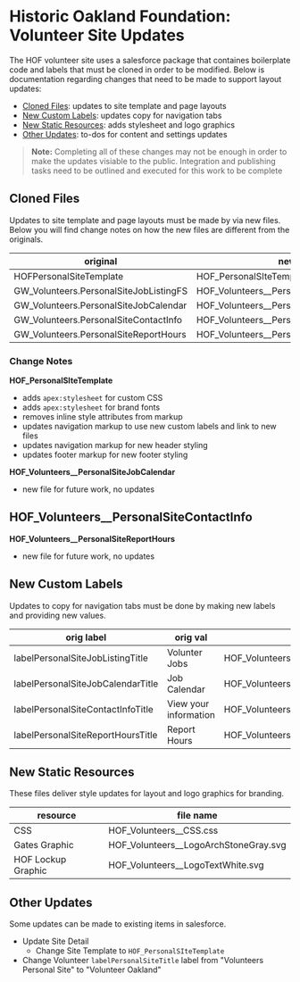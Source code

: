 # Historic Oakland Foundation: Volunteer Site Updates

The HOF volunteer site uses a salesforce package that containes boilerplate code and labels that must be cloned in order to be modified. Below is documentation regarding changes that need to be made to support layout updates:
- [Cloned Files](#cloned-files): updates to site template and page layouts
- [New Custom Labels](#new-custom-labels): updates copy for navigation tabs
- [New Static Resources](#new-static-resources): adds stylesheet and logo graphics
- [Other Updates](#other-updates): to-dos for content and settings updates

> **Note:** Completing all of these changes may not be enough in order to make the updates visiable to the public. Integration and publishing tasks need to be outlined and executed for this work to be complete

## Cloned Files

Updates to site template and page layouts must be made by via new files. Below you will find change notes on how the new files are different from the originals.

|original|new|
|---|---|
HOFPersonalSiteTemplate | HOF_PersonalSIteTemplate
GW_Volunteers.PersonalSiteJobListingFS | HOF_Volunteers__PersonalSiteJobListing
GW_Volunteers.PersonalSiteJobCalendar | HOF_Volunteers__PersonalSiteJobCalendar
GW_Volunteers.PersonalSiteContactInfo | HOF_Volunteers__PersonalSiteContactInfo
GW_Volunteers.PersonalSiteReportHours | HOF_Volunteers__PersonalSiteReportHours 

### Change Notes

**HOF_PersonalSIteTemplate**
- adds `apex:stylesheet` for custom CSS
- adds `apex:stylesheet` for brand fonts
- removes inline style attributes from markup
- updates navigation markup to use new custom labels and link to new files
- updates navigation markup for new header styling
- updates footer markup for new footer styling

**HOF_Volunteers__PersonalSiteJobCalendar**
-  new file for future work, no updates

**HOF_Volunteers__PersonalSiteContactInfo**
-  

**HOF_Volunteers__PersonalSiteReportHours**
-  new file for future work, no updates

## New Custom Labels

Updates to copy for navigation tabs must be done by making new labels and providing new values.

|orig label|orig val|new label|new val
|---|---|---|---|
labelPersonalSiteJobListingTitle|Volunter Jobs|HOF_Volunteers__labelPersonalSiteJobListingTitle|Volunteer Jobs
labelPersonalSiteJobCalendarTitle|Job Calendar|HOF_Volunteers__labelPersonalSiteJobCalendarTitle|Calendar
labelPersonalSiteContactInfoTitle|View your information|HOF_Volunteers__labelPersonalSiteContactInfoTitle|Your Info
labelPersonalSiteReportHoursTitle|Report Hours|HOF_Volunteers__labelPersonalSiteReportHoursTitle|Report Hours

## New Static Resources

These files deliver style updates for layout and logo graphics for branding.

|resource|file name|
|---|---|
|CSS|HOF_Volunteers__CSS.css|
|Gates Graphic|HOF_Volunteers__LogoArchStoneGray.svg|
|HOF Lockup Graphic|HOF_Volunteers__LogoTextWhite.svg|

## Other Updates
Some updates can be made to existing items in salesforce.
- Update Site Detail
    - Change Site Template to `HOF_PersonalSIteTemplate`
- Change Volunteer `labelPersonalSiteTitle` label from "Volunteers Personal Site" to "Volunteer Oakland"